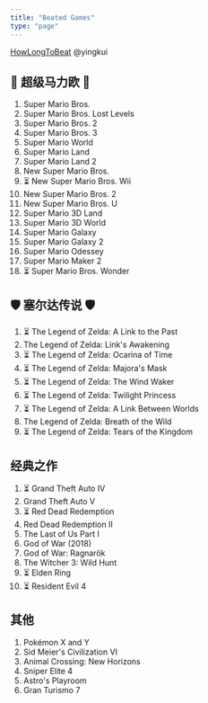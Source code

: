 ```yaml
---
title: "Beated Games"
type: "page"
---
```


[HowLongToBeat](https://howlongtobeat.com/user/yingkui/) @yingkui

## 🍄  超级马力欧 🍄

1. Super Mario Bros.
1. Super Mario Bros. Lost Levels
1. Super Mario Bros. 2
1. Super Mario Bros. 3
1. Super Mario World
1. Super Mario Land
1. Super Mario Land 2
1. New Super Mario Bros.
1. ⏳ New Super Mario Bros. Wii
1. New Super Mario Bros. 2
1. New Super Mario Bros. U
1. Super Mario 3D Land
1. Super Mario 3D World
1. Super Mario Galaxy
1. Super Mario Galaxy 2
1. Super Mario Odessey
1. Super Mario Maker 2
1. ⏳ Super Mario Bros. Wonder

## 🛡 塞尔达传说 🛡

1. ⏳ The Legend of Zelda: A Link to the Past
1. The Legend of Zelda: Link's Awakening
1. ⏳ The Legend of Zelda: Ocarina of Time
1. ⏳ The Legend of Zelda: Majora's Mask
1. ⏳ The Legend of Zelda: The Wind Waker
1. ⏳ The Legend of Zelda: Twilight Princess
1. ⏳ The Legend of Zelda: A Link Between Worlds
1. The Legend of Zelda: Breath of the Wild
1. ⏳ The Legend of Zelda: Tears of the Kingdom


## 经典之作

1. ⏳  Grand Theft Auto IV
1. Grand Theft Auto V
1. ⏳  Red Dead Redemption
1. Red Dead Redemption II
1. The Last of Us Part I
1. God of War (2018)
1. God of War: Ragnarök
1. The Witcher 3: Wild Hunt
1. ⏳  Elden Ring
1. ⏳  Resident Evil 4

## 其他

1. Pokémon X and Y
1. Sid Meier's Civilization VI
1. Animal Crossing: New Horizons
1. Sniper Elite 4
1. Astro's Playroom
1. Gran Turismo 7




